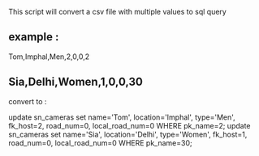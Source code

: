 This script will convert a csv file with multiple values to sql query

example :
--------------------------
Tom,Imphal,Men,2,0,0,2

Sia,Delhi,Women,1,0,0,30 
--------------------------
convert to :

update sn_cameras set name='Tom', location='Imphal', type='Men', fk_host=2, road_num=0, local_road_num=0 WHERE pk_name=2;
update sn_cameras set name='Sia', location='Delhi', type='Women', fk_host=1, road_num=0, local_road_num=0 WHERE pk_name=30;
